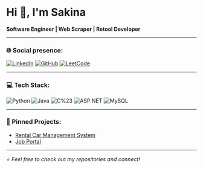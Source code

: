 # Hi 👋, I'm Sakina
**Software Engineer | Web Scraper | Retool Developer**

---

### 🌐 Social presence:
[![LinkedIn](https://img.shields.io/badge/LinkedIn-blue?logo=linkedin)](https://www.linkedin.com/in/sayyidah-sakina-tul-hussain-rizavi/)
[![GitHub](https://img.shields.io/badge/GitHub-black?logo=github)](https://github.com/SayyidahSakina04)
[![LeetCode](https://img.shields.io/badge/LeetCode-FFA116?logo=leetcode&logoColor=black)](https://leetcode.com/u/saKinaZ/)


---

### 💻 Tech Stack:
![Python](https://img.shields.io/badge/Python-blue?logo=python)
![Java](https://img.shields.io/badge/Java-red?logo=java)
![C%23](https://img.shields.io/badge/C%23-239120?logo=c-sharp)
![ASP.NET](https://img.shields.io/badge/ASP.NET-blue?logo=dotnet)
![MySQL](https://img.shields.io/badge/MySQL-00000F?logo=mysql)

---

### 🚀 Pinned Projects:
- [Rental Car Management System](https://github.com/SayyidahSakina04/RentalCarManagementSystem)
- [Job Portal](https://github.com/SayyidahSakina04/JobPortal)

---

⭐️ *Feel free to check out my repositories and connect!*

